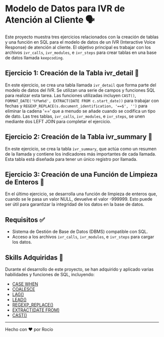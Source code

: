 # Modelo de Datos para IVR de Atención al Cliente 🗣️

Este proyecto muestra tres ejercicios relacionados con la creación de tablas y una función en SQL para el modelo de datos de un IVR (Interactive Voice Response) de atención al cliente. El objetivo principal es trabajar con los archivos `ivr_calls`, `ivr_modules`, e `ivr_steps` para crear tablas en una base de datos llamada `keepcoding`.

## Ejercicio 1: Creación de la Tabla ivr_detail 🧾

En este ejercicio, se crea una tabla llamada `ivr_detail` que forma parte del modelo de datos del IVR. Se utilizan una serie de campos y funciones SQL para realizar esta tarea. Las funciones utilizadas incluyen `CAST()`, `FORMAT_DATE('%Y%m%d', EXTRACT(DATE FROM c.start_date))` para trabajar con fechas y `REGEXP_REPLACE(s.document_identification, '==$', '')` para eliminar la cadena '==' que a menudo se añade cuando se codifica un tipo de dato. Las tres tablas, `ivr_calls`, `ivr_modules`, e `ivr_steps`, se unen mediante dos LEFT JOIN para completar el ejercicio.

## Ejercicio 2: Creación de la Tabla ivr_summary 🧾

En este ejercicio, se crea la tabla `ivr_summary`, que actúa como un resumen de la llamada y contiene los indicadores más importantes de cada llamada. Esta tabla está diseñada para tener un único registro por llamada.

## Ejercicio 3: Creación de una Función de Limpieza de Enteros 🧼

En el último ejercicio, se desarrolla una función de limpieza de enteros que, cuando se le pasa un valor NULL, devuelve el valor -999999. Esto puede ser útil para garantizar la integridad de los datos en la base de datos.

## Requisitos ✅

- Sistema de Gestión de Base de Datos (DBMS) compatible con SQL.
- Acceso a los archivos `ivr_calls`, `ivr_modules`, e `ivr_steps` para cargar los datos.

## Skills Adquiridas 🚀

Durante el desarrollo de este proyecto, se han adquirido y aplicado varias habilidades y funciones de SQL, incluyendo:

- [CASE WHEN](https://cloud.google.com/bigquery/docs/reference/standard-sql/conditional_expressions#case)
- [COALESCE](https://cloud.google.com/bigquery/docs/reference/standard-sql/conditional_expressions#coalesce)
- [LAG()](https://cloud.google.com/bigquery/docs/reference/standard-sql/analytic-function-syntax#lag)
- [LEAD()](https://cloud.google.com/bigquery/docs/reference/standard-sql/analytic-function-syntax#lead)
- [REGEXP_REPLACE()](https://cloud.google.com/bigquery/docs/reference/standard-sql/string_functions#regexp_replace)
- [EXTRACT(DATE FROM)](https://cloud.google.com/bigquery/docs/reference/standard-sql/date_functions#extract)
- [CAST()](https://cloud.google.com/bigquery/docs/reference/standard-sql/conversion_functions#cast)

---

Hecho con :heart: por Rocío

